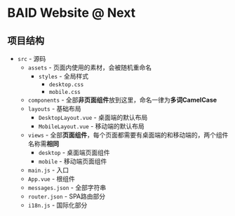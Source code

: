 # BAID Website @ Next

## 项目结构

- `src` - 源码
  - `assets` - 页面内使用的素材，会被随机重命名
    - `styles` - 全局样式
      - `desktop.css`
      - `mobile.css`
  - `components` - 全部**非页面组件**放到这里，命名一律为**多词CamelCase**
  - `layouts` - 基础布局
    - `DesktopLayout.vue` - 桌面端的默认布局
    - `MobileLayout.vue` - 移动端的默认布局
  - `views` - 全部**页面组件**，每个页面都需要有桌面端的和移动端的，两个组件名称需**相同**
    - `desktop` - 桌面端页面组件
    - `mobile` - 移动端页面组件
  - `main.js` - 入口
  - `App.vue` - 根组件
  - `messages.json` - 全部字符串
  - `router.json` - SPA路由部分
  - `i18n.js` - 国际化部分